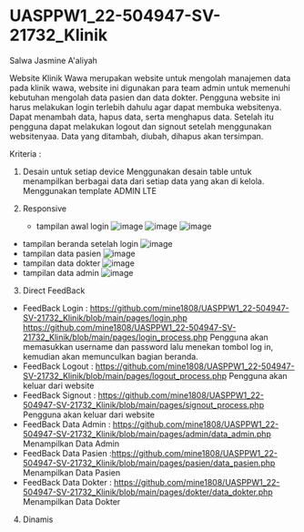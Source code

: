 # UASPPW1_22-504947-SV-21732_Klinik

Salwa Jasmine A'aliyah

Website Klinik Wawa merupakan website untuk mengolah manajemen data pada klinik wawa, website ini digunakan para team admin untuk memenuhi kebutuhan mengolah data pasien dan data dokter. Pengguna website ini harus melakukan login terlebih dahulu agar dapat membuka websitenya. Dapat menambah data, hapus data, serta menghapus data. Setelah itu pengguna dapat melakukan logout dan signout setelah menggunakan websitenyaa. Data yang ditambah, diubah, dihapus akan tersimpan.

Kriteria :
1. Desain untuk setiap device
   Menggunakan desain table untuk menampilkan berbagai data dari setiap data yang akan di kelola. Menggunakan template ADMIN LTE
   
2. Responsive
   - tampilan awal login
![image](https://github.com/mine1808/UASPPW1_22-504947-SV-21732_Klinik/assets/117977364/722fa017-00e9-44e3-bae5-37dd9b2c5932)
![image](https://github.com/mine1808/UASPPW1_22-504947-SV-21732_Klinik/assets/117977364/e61e39fa-1d70-44de-baa1-94a794b65255)
![image](https://github.com/mine1808/UASPPW1_22-504947-SV-21732_Klinik/assets/117977364/65224d26-22bc-4950-9c2b-373e4eb657a4)
- tampilan beranda setelah login
![image](https://github.com/mine1808/UASPPW1_22-504947-SV-21732_Klinik/assets/117977364/e6ebcbd4-e176-4dd6-8358-c84acfc2b80f)
- tampilan data pasien
  ![image](https://github.com/mine1808/UASPPW1_22-504947-SV-21732_Klinik/assets/117977364/85d4d74d-2e5b-4034-98ed-daf1ffc92977)
- tampilan data dokter
  ![image](https://github.com/mine1808/UASPPW1_22-504947-SV-21732_Klinik/assets/117977364/a003e9af-a3c0-4561-a702-e63b9415b9c6)
- tampilan data admin
  ![image](https://github.com/mine1808/UASPPW1_22-504947-SV-21732_Klinik/assets/117977364/35cd00e8-7b4b-4e05-89df-35eccf25a2bd)
  
3. Direct FeedBack
- FeedBack Login : https://github.com/mine1808/UASPPW1_22-504947-SV-21732_Klinik/blob/main/pages/login.php
  https://github.com/mine1808/UASPPW1_22-504947-SV-21732_Klinik/blob/main/pages/login_process.php
  Pengguna akan memasukkan username dan password lalu menekan tombol log in, kemudian akan memunculkan bagian beranda.
- FeedBack Logout : https://github.com/mine1808/UASPPW1_22-504947-SV-21732_Klinik/blob/main/pages/logout_process.php
  Pengguna akan keluar dari website
- FeedBack Signout : https://github.com/mine1808/UASPPW1_22-504947-SV-21732_Klinik/blob/main/pages/signout_process.php
  Pengguna akan keluar dari website
- FeedBack Data Admin : https://github.com/mine1808/UASPPW1_22-504947-SV-21732_Klinik/blob/main/pages/admin/data_admin.php
  Menampilkan Data Admin
- FeedBack Data Pasien :https://github.com/mine1808/UASPPW1_22-504947-SV-21732_Klinik/blob/main/pages/pasien/data_pasien.php
  Menampilkan Data Pasien
- FeedBack Data Dokter : https://github.com/mine1808/UASPPW1_22-504947-SV-21732_Klinik/blob/main/pages/dokter/data_dokter.php
  Menampilkan Data Dokter

   
4. Dinamis
   

   
